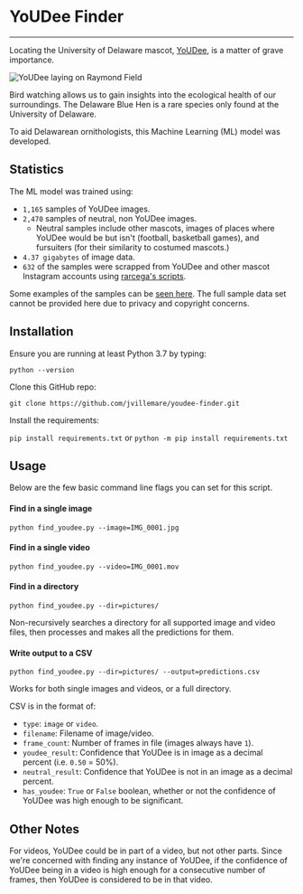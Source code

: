 # YoUDee Finder
---

Locating the University of Delaware mascot, [YoUDee](https://en.wikipedia.org/wiki/YoUDee), is a matter of grave importance.

![YoUDee laying on Raymond Field](https://upload.wikimedia.org/wikipedia/commons/thumb/3/3c/YoUDee_Laying_Down.jpg/1024px-YoUDee_Laying_Down.jpg)

Bird watching allows us to gain insights into the ecological health of our surroundings. The Delaware Blue Hen is a rare species only found at the University of Delaware.

To aid Delawarean ornithologists, this Machine Learning (ML) model was developed.

## Statistics

The ML model was trained using:
 - `1,165` samples of YoUDee images.
 - `2,470` samples of neutral, non YoUDee images.
  	- Neutral samples include other mascots, images of places where YoUDee would be but isn't (football, basketball games), and fursuiters (for their similarity to costumed mascots.)
 - `4.37 gigabytes` of image data.
 - `632` of the samples were scrapped from YoUDee and other mascot Instagram accounts using [rarcega's scripts](https://github.com/rarcega/instagram-scraper).

Some examples of the samples can be [seen here](samples.md). The full sample data set cannot be provided here due to privacy and copyright concerns.

## Installation

Ensure you are running at least Python 3.7 by typing:

```
python --version
```

Clone this GitHub repo:

```
git clone https://github.com/jvillemare/youdee-finder.git
```

Install the requirements:

`pip install requirements.txt` or `python -m pip install requirements.txt`


## Usage

Below are the few basic command line flags you can set for this script.

#### Find in a single image
```
python find_youdee.py --image=IMG_0001.jpg
```

#### Find in a single video
```
python find_youdee.py --video=IMG_0001.mov
```

#### Find in a directory
```
python find_youdee.py --dir=pictures/
```

Non-recursively searches a directory for all supported image and video files, then processes and makes all the predictions for them.

#### Write output to a CSV
```
python find_youdee.py --dir=pictures/ --output=predictions.csv
```

Works for both single images and videos, or a full directory.

CSV is in the format of:
 - `type`: `image` or `video`.
 - `filename`: Filename of image/video.
 - `frame_count`: Number of frames in file (images always have `1`).
 - `youdee_result`: Confidence that YoUDee is in image as a decimal percent (i.e. `0.50` = 50%).
 - `neutral_result`: Confidence that YoUDee is not in an image as a decimal percent.
 - `has_youdee`: `True` or `False` boolean, whether or not the confidence of YoUDee was high enough to be significant.

## Other Notes

For videos, YoUDee could be in part of a video, but not other parts. Since we're concerned with finding any instance of YoUDee, if the confidence of YoUDee being in a video is high enough for a consecutive number of frames, then YoUDee is considered to be in that video.
